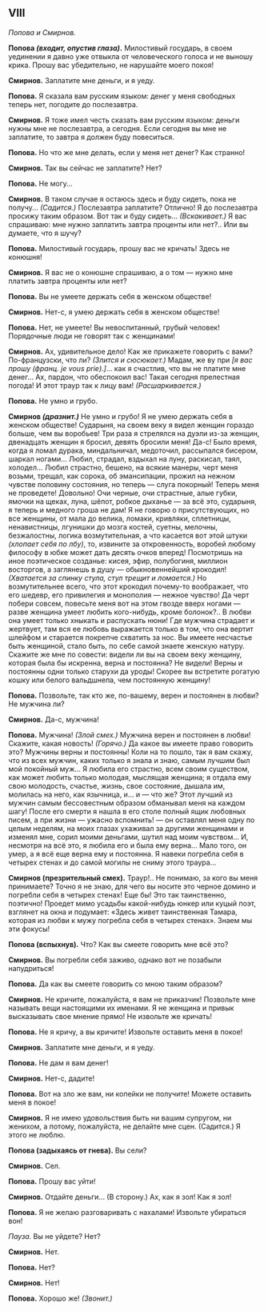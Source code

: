 
## VIII

*Попова и Смирнов.*

**Попова *(входит, опустив глаза)*.** Милостивый государь, в своем уединении я давно уже отвыкла от человеческого голоса и не выношу крика. Прошу вас убедительно, не нарушайте моего покоя!

**Смирнов.** Заплатите мне деньги, и я уеду.

**Попова.** Я сказала вам русским языком: денег у меня свободных теперь нет, погодите до послезавтра.

**Смирнов.** Я тоже имел честь сказать вам русским языком: деньги нужны мне не послезавтра, а сегодня. Если сегодня вы мне не заплатите, то завтра я должен буду повеситься.

**Попова.** Но что же мне делать, если у меня нет денег? Как странно!

**Смирнов.** Так вы сейчас не заплатите? Нет?

**Попова.** Не могу...

**Смирнов.** В таком случае я остаюсь здесь и буду сидеть, пока не получу... *(Садится.)* Послезавтра заплатите? Отлично! Я до послезавтра просижу таким образом. Вот так и буду сидеть... *(Вскакивает.)* Я вас спрашиваю: мне нужно заплатить завтра проценты или нет?.. Или вы думаете, что я шучу?

**Попова.** Милостивый государь, прошу вас не кричать! Здесь не конюшня!

**Смирнов.** Я вас не о конюшне спрашиваю, а о том — нужно мне платить завтра проценты или нет?

**Попова.** Вы не умеете держать себя в женском обществе!

**Смирнов.** Нет-с, я умею держать себя в женском обществе!

**Попова.** Нет, не умеете! Вы невоспитанный, грубый человек! Порядочные люди не говорят так с женщинами!

**Смирнов.** Ах, удивительное дело! Как же прикажете говорить с вами? По-французски, что ли? *(Злится и сюсюкает.)* Мадам, же ву при *[я вас прошу (франц. je vous prie).]*...  как я счастлив, что вы не платите мне денег... Ах, пардон, что обеспокоил вас! Такая сегодня прелестная погода! И этот траур так к лицу вам! *(Расшаркивается.)*

**Попова.** Не умно и грубо.

**Смирнов *(дразнит.)*** Не умно и грубо! Я не умею держать себя в женском обществе! Сударыня, на своем веку я видел женщин гораздо больше, чем вы воробьев! Три раза я стрелялся на дуэли из-за женщин, двенадцать женщин я бросил, девять бросили меня! Да-с! Было время, когда я ломал дурака, миндальничал, медоточил, рассыпался бисером, шаркал ногами... Любил, страдал, вздыхал на луну, раскисал, таял, холодел... Любил страстно, бешено, на всякие манеры, черт меня возьми, трещал, как сорока, об эмансипации, прожил на нежном чувстве половину состояния, но теперь — слуга покорный! Теперь меня не проведете! Довольно! Очи черные, очи страстные, алые губки, ямочки на щеках, луна, шёпот, робкое дыханье — за всё это, сударыня, я теперь и медного гроша не дам! Я не говорю о присутствующих, но все женщины, от мала до велика, ломаки, кривляки, сплетницы, ненавистницы, лгунишки до мозга костей, суетны, мелочны, безжалостны, логика возмутительная, а что касается вот этой штуки *(хлопает себя по лбу)*, то, извините за откровенность, воробей любому философу в юбке может дать десять очков вперед! Посмотришь на иное поэтическое созданье: кисея, эфир, полубогиня, миллион восторгов, а заглянешь в душу — обыкновеннейший крокодил! *(Хватается за спинку стула, стул трещит и ломается.)* Но возмутительнее всего, что этот крокодил почему-то воображает, что его шедевр, его привилегия и монополия — нежное чувство! Да черт побери совсем, повесьте меня вот на этом гвозде вверх ногами — разве женщина умеет любить кого-нибудь, кроме болонок?.. В любви она умеет только хныкать и распускать нюни! Где мужчина страдает и жертвует, там вся ее любовь выражается только в том, что она вертит шлейфом и старается покрепче схватить за нос. Вы имеете несчастье быть женщиной, стало быть, по себе самой знаете женскую натуру. Скажите же мне по совести: видели ли вы на своем веку женщину, которая была бы искренна, верна и постоянна? Не видели! Верны и постоянны одни только старухи да уроды! Скорее вы встретите рогатую кошку или белого вальдшнепа, чем постоянную женщину!

**Попова.** Позвольте, так кто же, по-вашему, верен и постоянен в любви? Не мужчина ли?

**Смирнов.** Да-с, мужчина!

**Попова.** Мужчина! *(Злой смех.)* Мужчина верен и постоянен в любви! Скажите, какая новость! *(Горячо.)* Да какое вы имеете право говорить это? Мужчины верны и постоянны! Коли на то пошло, так я вам скажу, что из всех мужчин, каких только я знала и знаю, самым лучшим был мой покойный муж... Я любила его страстно, всем своим существом, как может любить только молодая, мыслящая женщина; я отдала ему свою молодость, счастье, жизнь, свое состояние, дышала им, молилась на него, как язычница, и... и — что же? Этот лучший из мужчин самым бессовестным образом обманывал меня на каждом шагу! После его смерти я нашла в его столе полный ящик любовных писем, а при жизни — ужасно вспомнить! — он оставлял меня одну по целым неделям, на моих глазах ухаживал за другими женщинами и изменял мне, сорил моими деньгами, шутил над моим чувством... И, несмотря на всё это, я любила его и была ему верна... Мало того, он умер, а я всё еще верна ему и постоянна. Я навеки погребла себя в четырех стенах и до самой могилы не сниму этого траура...

**Смирнов (презрительный смех).** Траур!.. Не понимаю, за кого вы меня принимаете? Точно я не знаю, для чего вы носите это черное домино и погребли себя в четырех стенах! Еще бы! Это так таинственно, поэтично! Проедет мимо усадьбы какой-нибудь юнкер или куцый поэт, взглянет на окна и подумает: «Здесь живет таинственная Тамара, которая из любви к мужу погребла себя в четырех стенах». Знаем мы эти фокусы!

**Попова (вспыхнув).** Что? Как вы смеете говорить мне всё это?

**Смирнов.** Вы погребли себя заживо, однако вот не позабыли напудриться!

**Попова.** Да как вы смеете говорить со мною таким образом?

**Смирнов.** Не кричите, пожалуйста, я вам не приказчик! Позвольте мне называть вещи настоящими их именами. Я не женщина и привык высказывать свое мнение прямо! Не извольте же кричать!

**Попова.** Не я кричу, а вы кричите! Извольте оставить меня в покое!

**Смирнов.** Заплатите мне деньги, и я уеду.

**Попова.** Не дам я вам денег!

**Смирнов.** Нет-с, дадите!

**Попова.** Вот на зло же вам, ни копейки не получите! Можете оставить меня в покое!

**Смирнов.** Я не имею удовольствия быть ни вашим супругом, ни женихом, а потому, пожалуйста, не делайте мне сцен. (Садится.) Я этого не люблю.

**Попова (задыхаясь от гнева).** Вы сели?

**Смирнов.** Сел.

**Попова.** Прошу вас уйти!

**Смирнов.** Отдайте деньги... (В сторону.) Ах, как я зол! Как я зол!

**Попова.** Я не желаю разговаривать с нахалами! Извольте убираться вон!

*Пауза.*
Вы не уйдете? Нет?

**Смирнов.** Нет.

**Попова.** Нет?

**Смирнов.** Нет!

**Попова.** Хорошо же! *(Звонит.)*
